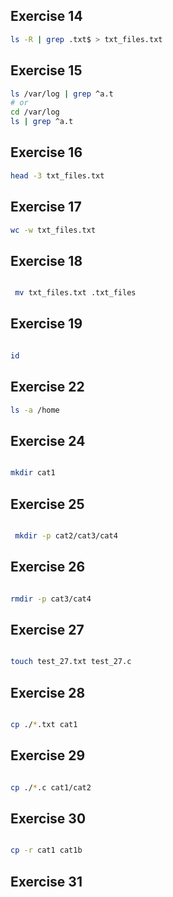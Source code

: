 ## Exercise 14

```sh
ls -R | grep .txt$ > txt_files.txt
```

## Exercise 15

```sh
ls /var/log | grep ^a.t
# or
cd /var/log
ls | grep ^a.t
```

## Exercise 16
```sh
head -3 txt_files.txt
```

## Exercise 17
```sh
wc -w txt_files.txt
```
## Exercise 18

```sh

 mv txt_files.txt .txt_files

```
## Exercise 19

```sh

id

```

## Exercise 22

```sh
ls -a /home
```

## Exercise 24

```sh

mkdir cat1

```

## Exercise 25

```sh

 mkdir -p cat2/cat3/cat4

```

## Exercise 26

```sh

rmdir -p cat3/cat4

```

##   Exercise 27

```sh

touch test_27.txt test_27.c

```

##   Exercise 28

```sh

cp ./*.txt cat1

```

## Exercise 29

```sh

cp ./*.c cat1/cat2

```

## Exercise 30

```sh

cp -r cat1 cat1b

```

## Exercise 31

```


